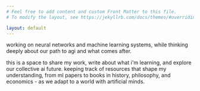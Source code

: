 ```yaml
---
# Feel free to add content and custom Front Matter to this file.
# To modify the layout, see https://jekyllrb.com/docs/themes/#overriding-theme-defaults

layout: default
---
```


working on neural networks and machine learning systems, while thinking deeply about our path to agi and what comes after. 

this is a space to share my work, write about what i'm learning, and explore our collective ai future. keeping track of resources that shape my understanding, from ml papers to books in history, philosophy, and economics - as we adapt to a world with artificial minds.
